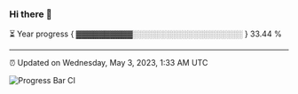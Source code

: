 ### Hi there 👋

⏳ Year progress { ▓▓▓▓▓▓▓▓▓▓░░░░░░░░░░░░░░░░░░░░ } 33.44 %

---

⏰ Updated on Wednesday, May 3, 2023, 1:33 AM UTC

![Progress Bar CI](https://github.com/arthurbuhl/arthurbuhl/workflows/Progress%20Bar%20CI/badge.svg)
